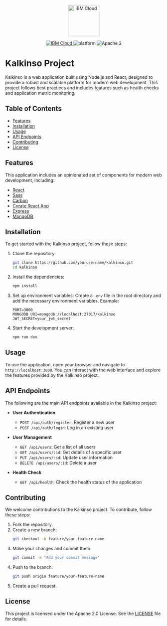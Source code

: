 <p align="center">
    <a href="http://kitura.io/">
        <img src="https://landscape.cncf.io/logos/ibm-member.svg" height="100" alt="IBM Cloud">
    </a>
</p>

<p align="center">
    <a href="https://cloud.ibm.com">
    <img src="https://img.shields.io/badge/IBM%20Cloud-powered-blue.svg" alt="IBM Cloud">
    </a>
    <img src="https://img.shields.io/badge/platform-node-lightgrey.svg?style=flat" alt="platform">
    <img src="https://img.shields.io/badge/license-Apache2-blue.svg?style=flat" alt="Apache 2">
</p>

# Kalkinso Project

Kalkinso is a web application built using Node.js and React, designed to provide a robust and scalable platform for modern web development. This project follows best practices and includes features such as health checks and application metric monitoring.

## Table of Contents

- [Features](#features)
- [Installation](#installation)
- [Usage](#usage)
- [API Endpoints](#api-endpoints)
- [Contributing](#contributing)
- [License](#license)

## Features

This application includes an opinionated set of components for modern web development, including:

- [React](https://facebook.github.io/react/)
- [Sass](http://sass-lang.com/)
- [Carbon](https://www.carbondesignsystem.com/)
- [Create React App](https://github.com/facebook/create-react-app)
- [Express](https://expressjs.com/)
- [MongoDB](https://www.mongodb.com/)

## Installation

To get started with the Kalkinso project, follow these steps:

1. Clone the repository:
    ```sh
    git clone https://github.com/yourusername/kalkinso.git
    cd kalkinso
    ```

2. Install the dependencies:
    ```sh
    npm install
    ```

3. Set up environment variables:
    Create a `.env` file in the root directory and add the necessary environment variables. Example:
    ```env
    PORT=3000
    MONGODB_URI=mongodb://localhost:27017/kalkinso
    JWT_SECRET=your_jwt_secret
    ```

4. Start the development server:
    ```sh
    npm run dev
    ```

## Usage

To use the application, open your browser and navigate to `http://localhost:3000`. You can interact with the web interface and explore the features provided by the Kalkinso project.

## API Endpoints

The following are the main API endpoints available in the Kalkinso project:

- **User Authentication**
  - `POST /api/auth/register`: Register a new user
  - `POST /api/auth/login`: Log in an existing user

- **User Management**
  - `GET /api/users`: Get a list of all users
  - `GET /api/users/:id`: Get details of a specific user
  - `PUT /api/users/:id`: Update user information
  - `DELETE /api/users/:id`: Delete a user

- **Health Check**
  - `GET /api/health`: Check the health status of the application

## Contributing

We welcome contributions to the Kalkinso project. To contribute, follow these steps:

1. Fork the repository.
2. Create a new branch:
    ```sh
    git checkout -b feature/your-feature-name
    ```
3. Make your changes and commit them:
    ```sh
    git commit -m "Add your commit message"
    ```
4. Push to the branch:
    ```sh
    git push origin feature/your-feature-name
    ```
5. Create a pull request.

## License

This project is licensed under the Apache 2.0 License. See the [LICENSE](LICENSE) file for details.